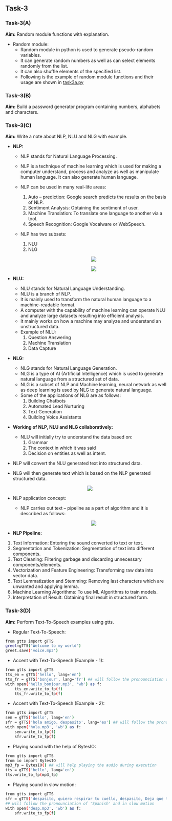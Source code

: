 ## Task-3

### Task-3(A)

**Aim:** Random module functions with explanation.
-   Random module:
    *   Random module in python is used to generate pseudo-random variables.
    *   It can generate random numbers as well as can select elements randomly from the list. 
    *   It can also shuffle elements of the specified list.
    *   Following is the example of random module functions and their usage are shown in [task3a.py]()

### Task–3(B)

**Aim:** Build a password generator program containing numbers, alphabets and characters.

### Task–3(C)

**Aim:** Write a note about NLP, NLU and NLG with example.


-   **NLP:**
    *   NLP stands for Natural Language Processing.
    *   NLP is a technique of machine learning which is used for making a computer understand, process and analyze as well as manipulate human language. It can also generate human language.
    *   NLP can be used in many real-life areas:
        1.  Auto – prediction: Google search predicts the results on the basis of NLP.
        2.  Sentiment Analysis: Obtaining the sentiment of user.
        3.  Machine Translation: To translate one language to another via a tool.
        4.  Speech Recognition: Google Vocalware or WebSpeech.
    *   NLP has two subsets:
        1.	NLU
        2.	NLG

        <p align='center'>
            <img src="https://user-images.githubusercontent.com/72680045/120422546-22188b80-c386-11eb-90e2-44fd3c9d2d84.png">
        </p>
        <p align='center'>
            <img src="https://user-images.githubusercontent.com/72680045/120422722-7e7bab00-c386-11eb-8528-ad6d9bc1fc60.png">
        </p>

-   **NLU:**
    *   NLU stands for Natural Language Understanding.
    *   NLU is a branch of NLP.
    *   It is mainly used to transform the natural human language to a machine-readable format.
    *   A computer with the capability of machine learning can operate NLU and analyze large datasets resulting into efficient analysis. 
    *   It mainly works on how a machine may analyze and understand an unstructured data.
    *   Example of NLU:
        1.  Question Answering 
        2.  Machine Translation
        3.  Data Capture

-   **NLG:**
    *   NLG stands for Natural Language Generation.
    *   NLG is a type of AI (Artificial Intelligence) which is used to generate natural language from a structured set of data.
    *   NLG is a subset of NLP and Machine learning, neural network as well as deep learning is used by NLG to generate natural language.
    *   Some of the applications of NLG are as follows:
        1.  Building Chatbots
        2.  Automated Lead Nurturing
        3.  Text Generation
        4.  Building Voice Assistants

-   **Working of NLP, NLU and NLG collaboratively:**
    *   NLU will initially try to understand the data based on:
        1.	Grammar
        2.	The context in which it was said
        3.	Decision on entities as well as intent.

-   NLP will convert the NLU generated text into structured data.
-   NLG will then generate text which is based on the NLP generated structured data.
    <p align='center'>
            <img src="https://user-images.githubusercontent.com/72680045/120422830-c69acd80-c386-11eb-9aa5-bc3c5f7c1ffe.png">
    </p>

-   NLP application concept:
    *   NLP carries out text – pipeline as a part of algorithm and it is described as follows:
        <p align='center'>
            <img src="https://user-images.githubusercontent.com/72680045/120422942-0d88c300-c387-11eb-9fc5-5b8483fdeb25.png">
        </p>
 
-   **NLP Pipeline:**
1.	Text Information: Entering the sound converted to text or text.
2.	Segmentation and Tokenization: Segmentation of text into different components.
3.	Text Cleaning: Filtering garbage and discarding unnecessary components/elements.
4.	Vectorization and Feature Engineering: Transforming raw data into vector data.
5.	Text Lemmatization and Stemming: Removing last characters which are unwanted and applying lemma.
6.	Machine Learning Algorithms: To use ML Algorithms to train models.
7.	Interpretation of Result: Obtaining final result in structured form.

### Task-3(D)

**Aim:** Perform Text-To-Speech examples using gtts.


-   Regular Text-To-Speech:
```sh
from gtts import gTTS
greet=gTTS("Welcome to my world")
greet.save('voice.mp3')
```

-   Accent with Text-To-Speech (Example - 1):
```sh
from gtts import gTTS
tts_en = gTTS('hello', lang='en')
tts_fr = gTTS('bonjour', lang='fr') ## will follow the pronounciation of 'French'
with open('hello_bonjour.mp3', 'wb') as f:
    tts_en.write_to_fp(f)
    tts_fr.write_to_fp(f)
```

-   Accent with Text-To-Speech (Example - 2):
```sh
from gtts import gTTS
sen = gTTS('hello', lang='en')
sfr = gTTS('hola amigo, despasito', lang='es') ## will follow the pronounciation of 'Spanish'
with open('hola.mp3', 'wb') as f:
    sen.write_to_fp(f)
    sfr.write_to_fp(f)
```

-   Playing sound with the help of BytesIO:
```sh
from gtts import gTTS
from io import BytesIO
mp3_fp = BytesIO() ## will help playing the audio during execution
tts = gTTS('hello', lang='en')
tts.write_to_fp(mp3_fp)
```

-   Playing sound in slow motion:
```sh
from gtts import gTTS
sfr = gTTS('despasito, quiero respirar tu cuello, despasito, Deja que te diga cosas al oido Para que te acuerdes si no estas connmigo, despasito', lang='es', slow=False)
## will follow the pronounciation of 'Spanish' and in slow motion
with open('desp.mp3', 'wb') as f:
    sfr.write_to_fp(f)
``` 
